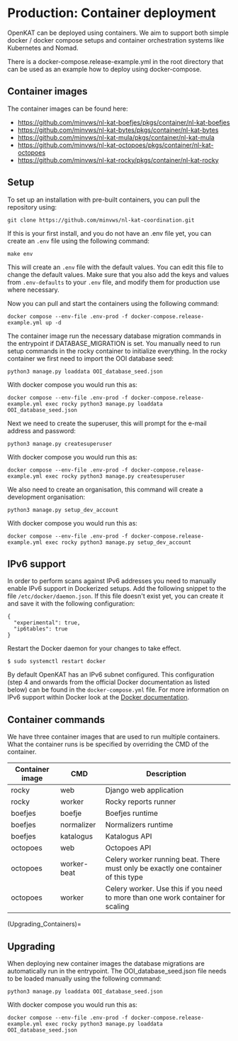 # Production: Container deployment

OpenKAT can be deployed using containers. We aim to support both simple docker /
docker compose setups and container orchestration systems like Kubernetes and
Nomad.

There is a docker-compose.release-example.yml in the root directory that can be
used as an example how to deploy using docker-compose.

## Container images

The container images can be found here:

- https://github.com/minvws/nl-kat-boefjes/pkgs/container/nl-kat-boefjes
- https://github.com/minvws/nl-kat-bytes/pkgs/container/nl-kat-bytes
- https://github.com/minvws/nl-kat-mula/pkgs/container/nl-kat-mula
- https://github.com/minvws/nl-kat-octopoes/pkgs/container/nl-kat-octopoes
- https://github.com/minvws/nl-kat-rocky/pkgs/container/nl-kat-rocky

## Setup

To set up an installation with pre-built containers, you can pull the repository using:

```shell
git clone https://github.com/minvws/nl-kat-coordination.git
```

If this is your first install, and you do not have an .env file yet, you can create an `.env` file using the following command:

```shell
make env
```

This will create an `.env` file with the default values. You can edit this file to change the default values.
Make sure that you also add the keys and values from `.env-defaults` to your `.env` file, and modify them for production use where necessary.

Now you can pull and start the containers using the following command:

```shell
docker compose --env-file .env-prod -f docker-compose.release-example.yml up -d
```

The container image run the necessary database migration commands in the
entrypoint if DATABASE_MIGRATION is set. You manually need to run setup commands
in the rocky container to initialize everything. In the rocky container we first need to import the OOI database seed:

```shell
python3 manage.py loaddata OOI_database_seed.json
```

With docker compose you would run this as:

```shell
docker compose --env-file .env-prod -f docker-compose.release-example.yml exec rocky python3 manage.py loaddata OOI_database_seed.json
```

Next we need to create the superuser, this will prompt for the e-mail address and password:

```shell
python3 manage.py createsuperuser
```

With docker compose you would run this as:

```shell
docker compose --env-file .env-prod -f docker-compose.release-example.yml exec rocky python3 manage.py createsuperuser
```

We also need to create an organisation, this command will create a development organisation:

```shell
python3 manage.py setup_dev_account
```

With docker compose you would run this as:

```shell
docker compose --env-file .env-prod -f docker-compose.release-example.yml exec rocky python3 manage.py setup_dev_account
```

## IPv6 support

In order to perform scans against IPv6 addresses you need to manually enable IPv6 support in Dockerized setups. Add the following snippet to the file `/etc/docker/daemon.json`. If this file doesn't exist yet, you can create it and save it with the following configuration:

```
{
  "experimental": true,
  "ip6tables": true
}
```

Restart the Docker daemon for your changes to take effect.

```
$ sudo systemctl restart docker
```

By default OpenKAT has an IPv6 subnet configured. This configuration (step 4 and onwards from the official Docker documentation as listed below) can be found in the `docker-compose.yml` file. For more information on IPv6 support within Docker look at the [Docker documentation](https://docs.docker.com/config/daemon/ipv6/).

## Container commands

We have three container images that are used to run multiple containers. What the container runs is be specified by overriding the CMD of the container.

| Container image | CMD         | Description                                                                       |
| --------------- | ----------- | --------------------------------------------------------------------------------- |
| rocky           | web         | Django web application                                                            |
| rocky           | worker      | Rocky reports runner                                                              |
| boefjes         | boefje      | Boefjes runtime                                                                   |
| boefjes         | normalizer  | Normalizers runtime                                                               |
| boefjes         | katalogus   | Katalogus API                                                                     |
| octopoes        | web         | Octopoes API                                                                      |
| octopoes        | worker-beat | Celery worker running beat. There must only be exactly one container of this type |
| octopoes        | worker      | Celery worker. Use this if you need to more than one work container for scaling   |

(Upgrading_Containers)=

## Upgrading

When deploying new container images the database migrations are automatically
run in the entrypoint. The OOI_database_seed.json file needs to be loaded
manually using the following command:

```shell
python3 manage.py loaddata OOI_database_seed.json
```

With docker compose you would run this as:

```shell
docker compose --env-file .env-prod -f docker-compose.release-example.yml exec rocky python3 manage.py loaddata OOI_database_seed.json
```
